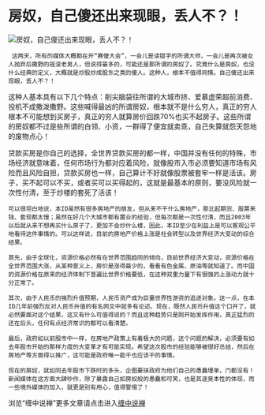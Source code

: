 房奴，自己傻还出来现眼，丢人不？！
====

			

                                                                      





![房奴，自己傻还出来现眼，丢人不？！](http://simg.sinajs.cn/blog7style/images/common/sg_trans.gif)




                                                                                                                                           
     这两天，所有的媒体大概都在开“赛傻大会”，一会儿是读错字的所谓大师，一会儿是再次被女人抛弃后撒野的摇滚老男人，但说得最多的，可能还是那所谓的房奴了。究竟什么是房奴，也没什么经典的定义，大概就是炒股炒成股东之类的傻人。这种人，根本不值得同情。自己傻还出来现眼，丢人不？！  
  
   这种人基本具有以下几个特点：削尖脑袋往所谓的大城市挤、爱慕虚荣超前消费、投机不成撒泼撒野。这些喊得最凶的所谓房奴，根本就不是什么穷人，真正的穷人根本不可能想到买房子，真正的穷人就算房价回跌70%也买不起房子。这些所谓的房奴都不过是些所谓的白领、小资，一群得了便宜就卖乖，自己失算就怨天怨地的废物点心！  
  
   贷款买房是你自己的选择，全世界贷款买房的都一样，中国并没有任何的特殊，市场经济就意味着，任何市场行为都对应着风险，就像股市入市必须要知道市场有风险而且风险自担，贷款买房也一样，自己算计不好就像股票被套牢一样是活该。房子，买不起可以不买，或者买可以买得起的，这就是最基本的原则，要没风险就一次性付清，至于炒楼的套死了活该！  
  
    可以很坦白地说，本ID虽然有很多房地产的朋友，但从来不干什么房地产，那比起期货、股票来钱、套现都太慢；虽然在好几个大城市都有置业的经验，但每次都是一次性付清，而且2003年以后就从来不想再买什么房子了，更加不会炒什么楼，因此，本ID至少在利益上是可以客观公平地看待这件事情的。可以这样说，目前的房地产价格上涨是社会转型以及世界经济大变动的综合结果。  
  
    首先，由于全球化，资源价格必然有在世界范围趋同的倾向，目前世界经济大变动，资源价格在全世界范围大涨，从某种意义上，房价是涨得最少的，看看有色金属、原油等就知道了。而中国的资源价格在原来的经济体制下普遍比世界价格要低，在这种双重力量下有很强的上涨动力就十分正常了。  
  
    其次，由于人民币的强烈升值预期，人民币资产成为巨量世界性游资的追逐对象。这一点，在本ID几年前强烈反对人民币升值的有名网文中就多有论述。现在，既然人民币升值这个口开了，就必然要面对这个结果，这又有什么可值得说的？而且这种趋势只是刚开始发挥作用，真正猛烈的还在后头，任何有点经济常识的都可以看清楚。  
  
    最后，政府如以前股市中一样，在房地产政策上有着极大的问题，这个问题的解决，必须要有如去年股市开始的那样力度的大变革才有可能实现。希望这次股市的经验能够被很好总结，然后在房地产等方面得以推广，这可能是政府唯一能干也应该干的事情。  
  
    现在的房奴，就如同去年股市下跌时的多头，企图要挟政府为他们自己的愚蠢埋单，门都没有！新闻媒体在这方面大肆吵作，除了暴露自己如房奴般的愚蠢和可笑，也是其逐臭本性的体现，而一些境外媒体的加入，就更是别有用心，值得警惕了！













浏览“缠中说禅”更多文章请点击进入[缠中说禅](http://blog.sina.com.cn/m/chzhshch)






